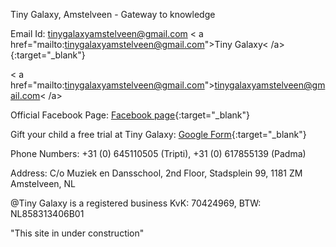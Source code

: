 Tiny Galaxy, Amstelveen - Gateway to knowledge

Email Id: tinygalaxyamstelveen@gmail.com < a href="mailto:tinygalaxyamstelveen@gmail.com">Tiny Galaxy< /a>{:target="_blank"}

< a href="mailto:tinygalaxyamstelveen@gmail.com">tinygalaxyamstelveen@gmail.com< /a>

Official Facebook Page: [Facebook page](https://www.facebook.com/tinygalaxy2017/){:target="_blank"}


Gift your child a free trial at Tiny Galaxy: [Google Form](https://shorturl.at/mSUV5){:target="_blank"}

Phone Numbers: +31 (0) 645110505 (Tripti), +31 (0) 617855139 (Padma)
   
   
   Address: C/o Muziek en Dansschool, 2nd Floor,
   Stadsplein 99, 1181 ZM 
   Amstelveen, NL

@Tiny Galaxy is a registered business KvK: 70424969, BTW: NL858313406B01



"This site in under construction"
